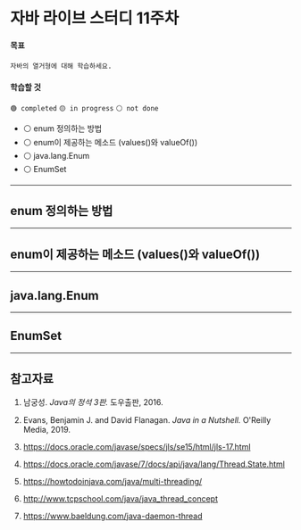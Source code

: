# 자바 라이브 스터디 11주차

#### 목표

```
자바의 열거형에 대해 학습하세요.
```

#### 학습할 것

`🟢 completed` `🟡 in progress` `⚪ not done`

- ⚪ enum 정의하는 방법
- ⚪ enum이 제공하는 메소드 (values()와 valueOf())
- ⚪ java.lang.Enum
- ⚪ EnumSet

--- 

## enum 정의하는 방법



---

## enum이 제공하는 메소드 (values()와 valueOf())



---

## java.lang.Enum



---

## EnumSet



---

## 참고자료

1. 남궁성. *Java의 정석 3판.* 도우출판, 2016.

2. Evans, Benjamin J. and David Flanagan. *Java in a Nutshell.* O'Reilly Media, 2019.

3. https://docs.oracle.com/javase/specs/jls/se15/html/jls-17.html

4. https://docs.oracle.com/javase/7/docs/api/java/lang/Thread.State.html

5. https://howtodoinjava.com/java/multi-threading/

6. http://www.tcpschool.com/java/java_thread_concept

7. https://www.baeldung.com/java-daemon-thread
